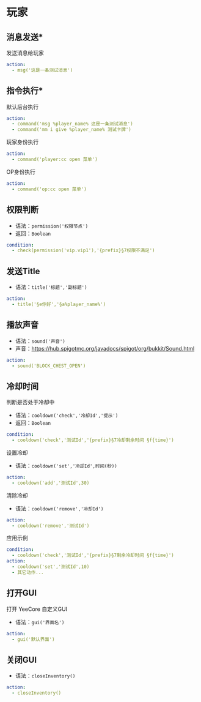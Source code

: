 # 玩家

## 消息发送*

发送消息给玩家

```yaml
action:
  - msg('这是一条测试消息')
```

## 指令执行*

默认后台执行

```yaml
action:
  - command('msg %player_name% 这是一条测试消息')
  - command('mm i give %player_name% 测试卡牌')
```

玩家身份执行

```yaml
action:
  - command('player:cc open 菜单')
```

OP身份执行

```yaml
action:
  - command('op:cc open 菜单')
```

## 权限判断

* 语法：`permission('权限节点')`
* 返回：`Boolean`

```yaml
condition:
  - check(permission('vip.vip1'),'{prefix}§7权限不满足')
```

## 发送Title

* 语法：`title('标题','副标题')`

```yaml
action:
  - title('§e你好','§a%player_name%')
```

## 播放声音

* 语法：`sound('声音')`
* 声音：https://hub.spigotmc.org/javadocs/spigot/org/bukkit/Sound.html

```yaml
action:
  - sound('BLOCK_CHEST_OPEN')
```

## 冷却时间

判断是否处于冷却中

* 语法：`cooldown('check','冷却Id','提示')`
* 返回：`Boolean`

```yaml
condition:
  - cooldown('check','测试Id','{prefix}§7冷却剩余时间 §f{time}')
```


设置冷却

* 语法：`cooldown('set','冷却Id',时间(秒))`

```yaml
action:
  - cooldown('add','测试Id',30)
```

清除冷却

* 语法：`cooldown('remove','冷却Id')`

```yaml
action:
  - cooldown('remove','测试Id')
```

应用示例

```yaml
condition:
  - cooldown('check','测试Id','{prefix}§7剩余冷却时间 §f{time}')
action:
  - cooldown('set','测试Id',10)
  - 其它动作...
```

## 打开GUI
打开 YeeCore 自定义GUI
* 语法：`gui('界面名')`

```yaml
action:
  - gui('默认界面')
``` 
   

 
## 关闭GUI

* 语法：`closeInventory()`

```yaml
action:
  - closeInventory()
```
